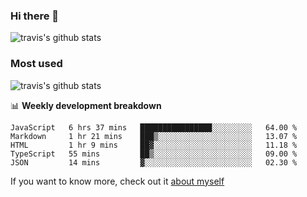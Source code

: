 ### Hi there 👋

<!--
**HondryTravis/HondryTravis** is a ✨ _special_ ✨ repository because its `README.md` (this file) appears on your GitHub profile.

Here are some ideas to get you started:

- 🔭 I’m currently working on ...
- 🌱 I’m currently learning ...
- 👯 I’m looking to collaborate on ...
- 🤔 I’m looking for help with ...
- 💬 Ask me about ...
- 📫 How to reach me: ...
- 😄 Pronouns: ...
- ⚡ Fun fact: ...
-->

![travis's github stats](https://github-readme-stats.vercel.app/api?username=HondryTravis&hide=stars)
### Most used
![travis's github stats](https://github-readme-stats.anuraghazra1.vercel.app/api/top-langs/?username=HondryTravis&layout=compact&hide_title=true)

📊 **Weekly development breakdown**

<!--START_SECTION:waka-->
```text
JavaScript   6 hrs 37 mins   ████████████████░░░░░░░░░   64.00 % 
Markdown     1 hr 21 mins    ███▒░░░░░░░░░░░░░░░░░░░░░   13.07 % 
HTML         1 hr 9 mins     ██▓░░░░░░░░░░░░░░░░░░░░░░   11.18 % 
TypeScript   55 mins         ██▒░░░░░░░░░░░░░░░░░░░░░░   09.00 % 
JSON         14 mins         ▓░░░░░░░░░░░░░░░░░░░░░░░░   02.30 % 
```
<!--END_SECTION:waka-->

If you want to know more, check out it [about myself](https://hondrytravis.github.io/)
